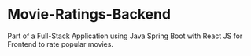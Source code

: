 # Movie-Ratings-Backend
Part of a Full-Stack Application using Java Spring Boot with React JS for Frontend to rate popular movies.
